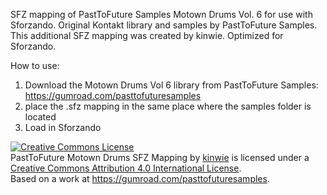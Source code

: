 SFZ mapping of PastToFuture Samples Motown Drums Vol. 6 for use with Sforzando. Original Kontakt library and samples by PastToFuture Samples. This additional SFZ mapping was created by kinwie. Optimized for Sforzando.

How to use:

1. Download the Motown Drums Vol 6 library from PastToFuture Samples: https://gumroad.com/pasttofuturesamples
2. place the .sfz mapping in the same place where the samples folder is located
3. Load in Sforzando

<a rel="license" href="http://creativecommons.org/licenses/by/4.0/"><img alt="Creative Commons License" style="border-width:0" src="https://i.creativecommons.org/l/by/4.0/88x31.png" /></a><br /><span xmlns:dct="http://purl.org/dc/terms/" href="http://purl.org/dc/dcmitype/Text" property="dct:title" rel="dct:type">PastToFuture Motown Drums SFZ Mapping</span> by <a xmlns:cc="http://creativecommons.org/ns#" href="https://github.com/kinwie" property="cc:attributionName" rel="cc:attributionURL">kinwie</a> is licensed under a <a rel="license" href="http://creativecommons.org/licenses/by/4.0/">Creative Commons Attribution 4.0 International License</a>.<br />Based on a work at <a xmlns:dct="http://purl.org/dc/terms/" href="https://gumroad.com/pasttofuturesamples" rel="dct:source">https://gumroad.com/pasttofuturesamples</a>.
